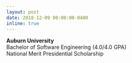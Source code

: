 ```yaml
---
layout: post
date: 2018-12-09 00:00:00-0400
inline: true
---
```


**Auburn University**
<br>
Bachelor of Software Engineering (4.0/4.0 GPA)
<br>
National Merit Presidential Scholarship
<br>
